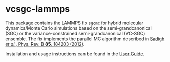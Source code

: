 vcsgc-lammps
============

This package contains the LAMMPS fix `sgcmc` for hybrid molecular
dynamics/Monte Carlo simulations based on the semi-grandcanonical
(SGC) or the variance-constrained semi-grandcanonical (VC-SGC)
ensemble. The fix implements the parallel MC algorithm described in [Sadigh
*et al.*, Phys. Rev. B **85**, 184203 (2012)](https://doi.org/10.1103/PhysRevB.85.184203).

Installation and usage instructions can be found in the [User
Guide](https://vcsgc-lammps.materialsmodeling.org/).
